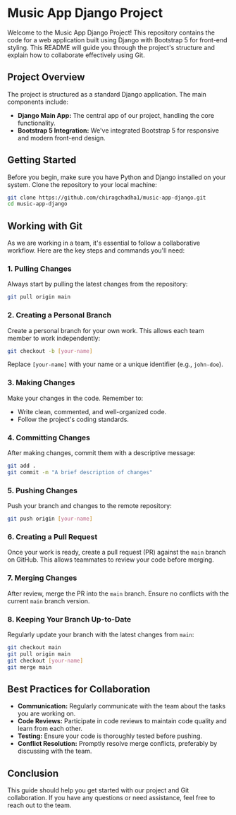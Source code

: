 # Music App Django Project

Welcome to the Music App Django Project! This repository contains the code for a web application built using Django with Bootstrap 5 for front-end styling. This README will guide you through the project's structure and explain how to collaborate effectively using Git.

## Project Overview

The project is structured as a standard Django application. The main components include:

- **Django Main App:** The central app of our project, handling the core functionality.
- **Bootstrap 5 Integration:** We've integrated Bootstrap 5 for responsive and modern front-end design.

## Getting Started

Before you begin, make sure you have Python and Django installed on your system. Clone the repository to your local machine:

```bash
git clone https://github.com/chiragchadha1/music-app-django.git
cd music-app-django
```

## Working with Git

As we are working in a team, it's essential to follow a collaborative workflow. Here are the key steps and commands you'll need:

### 1. Pulling Changes

Always start by pulling the latest changes from the repository:

```bash
git pull origin main
```

### 2. Creating a Personal Branch

Create a personal branch for your own work. This allows each team member to work independently:

```bash
git checkout -b [your-name]
```
Replace `[your-name]` with your name or a unique identifier (e.g., `john-doe`).

### 3. Making Changes

Make your changes in the code. Remember to:

- Write clean, commented, and well-organized code.
- Follow the project's coding standards.

### 4. Committing Changes

After making changes, commit them with a descriptive message:

```bash
git add .
git commit -m "A brief description of changes"
```

### 5. Pushing Changes

Push your branch and changes to the remote repository:

```bash
git push origin [your-name]
```

### 6. Creating a Pull Request

Once your work is ready, create a pull request (PR) against the `main` branch on GitHub. This allows teammates to review your code before merging.

### 7. Merging Changes

After review, merge the PR into the `main` branch. Ensure no conflicts with the current `main` branch version.

### 8. Keeping Your Branch Up-to-Date

Regularly update your branch with the latest changes from `main`:

```bash
git checkout main
git pull origin main
git checkout [your-name]
git merge main
```

## Best Practices for Collaboration

- **Communication:** Regularly communicate with the team about the tasks you are working on.
- **Code Reviews:** Participate in code reviews to maintain code quality and learn from each other.
- **Testing:** Ensure your code is thoroughly tested before pushing.
- **Conflict Resolution:** Promptly resolve merge conflicts, preferably by discussing with the team.

## Conclusion
This guide should help you get started with our project and Git collaboration. If you have any questions or need assistance, feel free to reach out to the team.
